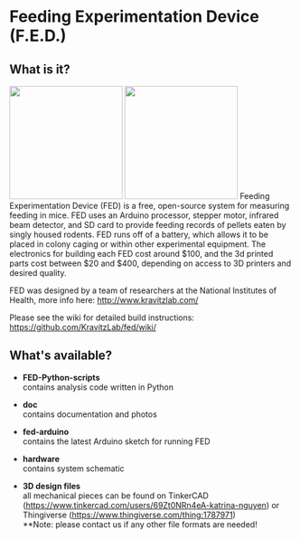 # Feeding Experimentation Device (F.E.D.)
## What is it?
<img src="https://github.com/KravitzLab/FED/blob/master/hardware/FED%20Assembly.PNG" height="200">
<img src="https://github.com/KravitzLab/FED/blob/master/doc/photos/FED%20front3.jpg" height="200">  
Feeding Experimentation Device (FED) is a free, open-source system for measuring feeding in mice. FED uses an Arduino processor, 
stepper motor, infrared beam detector, and SD card to provide feeding records of pellets eaten by singly housed rodents. FED runs off of a battery, which allows it to be placed in colony caging or within other experimental equipment. The electronics for building each FED cost around $100, and the 3d printed parts cost between $20 and $400, depending on access to 3D printers and desired quality.

FED was designed by a team of researchers at the National Institutes of Health, more info here: http://www.kravitzlab.com/

Please see the wiki for detailed build instructions: https://github.com/KravitzLab/fed/wiki/

## What's available?
+ <b>FED-Python-scripts</b>  
contains analysis code written in Python

+ <b>doc</b>  
contains documentation and photos

+ <b>fed-arduino</b>  
contains the latest Arduino sketch for running FED

+ <b>hardware</b>  
contains system schematic

+ <b>3D design files</b>  
all mechanical pieces can be found on TinkerCAD (https://www.tinkercad.com/users/69Zt0NRn4eA-katrina-nguyen) or Thingiverse (https://www.thingiverse.com/thing:1787971)  
**Note: please contact us if any other file formats are needed!

